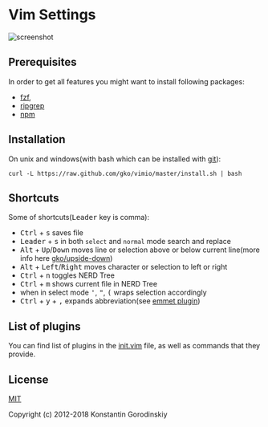 # Vim Settings

![screenshot](https://raw.github.com/gko/vimio/master/screenshot.png)

## Prerequisites

In order to get all features you might want to install following packages:
 - [fzf](https://github.com/junegunn/fzf),
 - [ripgrep](https://github.com/BurntSushi/ripgrep)
 - [npm](https://www.npmjs.com/get-npm)

## Installation

On unix and windows(with bash which can be installed with [git](http://msysgit.github.io/)):
```shell
curl -L https://raw.github.com/gko/vimio/master/install.sh | bash
```

## Shortcuts

Some of shortcuts(<kbd>Leader</kbd> key is comma):

 * <kbd>Ctrl</kbd> + <kbd>s</kbd> saves file
 * <kbd>Leader</kbd> + <kbd>s</kbd> in both `select` and `normal` mode search and replace
 * <kbd>Alt</kbd> + <kbd>Up</kbd>/<kbd>Down</kbd> moves line or selection above or below current line(more info here [gko/upside-down](https://github.com/gko/upside-down))
 * <kbd>Alt</kbd> + <kbd>Left</kbd>/<kbd>Right</kbd> moves character or selection to left or right
 * <kbd>Ctrl</kbd> + <kbd>n</kbd> toggles NERD Tree
 * <kbd>Ctrl</kbd> + <kbd>m</kbd> shows current file in NERD Tree
 * when in select mode <kbd>'</kbd>, <kbd>"</kbd>, <kbd>(</kbd> wraps selection accordingly
 * <kbd>Ctrl</kbd> + <kbd>y</kbd> + <kbd>,</kbd> expands abbreviation(see [emmet plugin](https://github.com/mattn/emmet-vim/blob/master/README.mkd#quick-tutorial))

## List of plugins

You can find list of plugins in the [init.vim](https://github.com/gko/vimio/blob/master/init.vim) file, as well as commands that they provide.

## License

[MIT](http://opensource.org/licenses/MIT)

Copyright (c) 2012-2018 Konstantin Gorodinskiy

